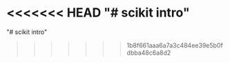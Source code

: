<<<<<<< HEAD
"# scikit intro"
=======
"# scikit intro" 

>>>>>>> 1b8f661aaa6a7a3c484ee39e5b0fdbba48c6a8d2
